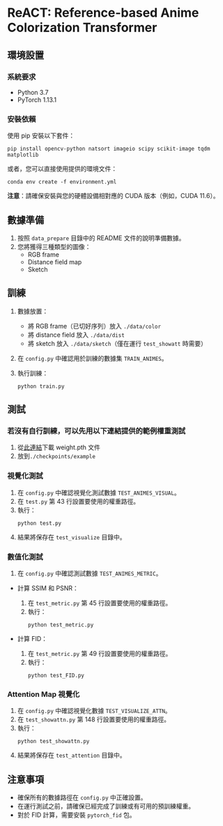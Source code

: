 # ReACT: Reference-based Anime Colorization Transformer

## 環境設置

### 系統要求
- Python 3.7
- PyTorch 1.13.1

### 安裝依賴
使用 pip 安裝以下套件：
```
pip install opencv-python natsort imageio scipy scikit-image tqdm matplotlib
```

或者，您可以直接使用提供的環境文件：
```
conda env create -f environment.yml
```

**注意**：請確保安裝與您的硬體設備相對應的 CUDA 版本（例如，CUDA 11.6）。

## 數據準備

1. 按照 `data_prepare` 目錄中的 README 文件的說明準備數據。
2. 您將獲得三種類型的圖像：
   - RGB frame
   - Distance field map
   - Sketch

## 訓練

1. 數據放置：
   - 將 RGB frame（已切好序列）放入 `./data/color`
   - 將 distance field 放入 `./data/dist`
   - 將 sketch 放入 `./data/sketch`（僅在運行 `test_showatt` 時需要）

2. 在 `config.py` 中確認用於訓練的數據集 `TRAIN_ANIMES`。

3. 執行訓練：
   ```
   python train.py
   ```

## 測試

### 若沒有自行訓練，可以先用以下連結提供的範例權重測試
1. 從[此連結](https://drive.google.com/file/d/1sfaadpcwvPLBDHzLgF-H9Ks0rztP6Nlf/view?usp=drive_link)下載 weight.pth 文件
2. 放到`./checkpoints/example`

### 視覺化測試
1. 在 `config.py` 中確認視覺化測試數據 `TEST_ANIMES_VISUAL`。
2. 在 `test.py` 第 43 行設置要使用的權重路徑。
3. 執行：
   ```
   python test.py
   ```
4. 結果將保存在 `test_visualize` 目錄中。

### 數值化測試
1. 在 `config.py` 中確認測試數據 `TEST_ANIMES_METRIC`。

- 計算 SSIM 和 PSNR：
  1. 在 `test_metric.py` 第 45 行設置要使用的權重路徑。
  2. 執行：
     ```
     python test_metric.py
     ```

- 計算 FID：
  1. 在 `test_metric.py` 第 49 行設置要使用的權重路徑。
  2. 執行：
     ```
     python test_FID.py
     ```

### Attention Map 視覺化
1. 在 `config.py` 中確認視覺化數據 `TEST_VISUALIZE_ATTN`。
2. 在 `test_showattn.py` 第 148 行設置要使用的權重路徑。
3. 執行：
   ```
   python test_showattn.py
   ```
4. 結果將保存在 `test_attention` 目錄中。

## 注意事項

- 確保所有的數據路徑在 `config.py` 中正確設置。
- 在運行測試之前，請確保已經完成了訓練或有可用的預訓練權重。
- 對於 FID 計算，需要安裝 `pytorch_fid` 包。